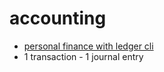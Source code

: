 # accounting
- [personal finance with ledger cli](personal-finance-with-ledger-cli)
- 1 transaction - 1 journal entry
